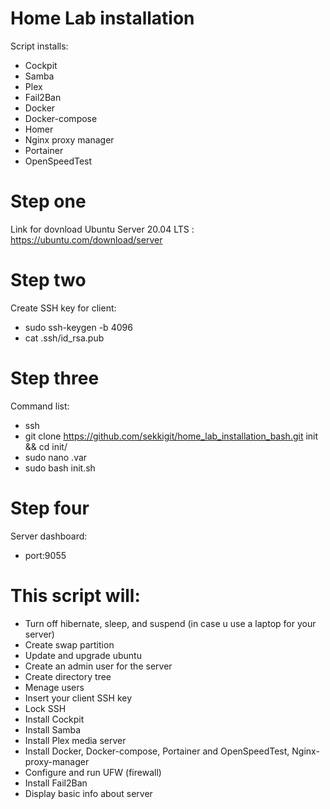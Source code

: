 # Home Lab installation

Script installs: 
   - Cockpit
   - Samba
   - Plex
   - Fail2Ban
   - Docker
   - Docker-compose
   - Homer
   - Nginx proxy manager
   - Portainer
   - OpenSpeedTest

# Step one

Link for dovnload Ubuntu Server 20.04 LTS : https://ubuntu.com/download/server

# Step two

Create SSH key for client:
   - sudo ssh-keygen -b 4096
   - cat .ssh/id_rsa.pub

# Step three

Command list:
   - ssh
   - git clone https://github.com/sekkigit/home_lab_installation_bash.git init && cd init/
   - sudo nano .var
   - sudo bash init.sh

# Step four

Server dashboard:
   - port:9055

# This script will:

   - Turn off hibernate, sleep, and suspend (in case u use a laptop for your server)
   - Create swap partition
   - Update and upgrade ubuntu
   - Create an admin user for the server
   - Create directory tree
   - Menage users
   - Insert your client SSH key
   - Lock SSH
   - Install Cockpit
   - Install Samba
   - Install Plex media server
   - Install Docker, Docker-compose, Portainer and OpenSpeedTest, Nginx-proxy-manager
   - Configure and run UFW (firewall)
   - Install Fail2Ban
   - Display basic info about server